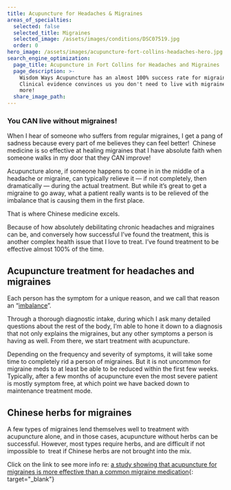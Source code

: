 ```yaml
---
title: Acupuncture for Headaches & Migraines
areas_of_specialties:
  selected: false
  selected_title: Migraines
  selected_image: /assets/images/conditions/DSC07519.jpg
  order: 0
hero_image: /assets/images/acupuncture-fort-collins-headaches-hero.jpg
search_engine_optimization:
  page_title: Acupuncture in Fort Collins for Headaches and Migraines
  page_description: >-
    Wisdom Ways Acupuncture has an almost 100% success rate for migraines.
    Clinical evidence convinces us you don't need to live with migraines any
    more!
  share_image_path:
---
```


### You CAN live without migraines!

When I hear of someone who suffers from regular migraines, I get a pang of sadness because every part of me believes they can feel better!  Chinese medicine is so effective at healing migraines that I have absolute faith when someone walks in my door that they CAN improve!

Acupuncture alone, if someone happens to come in in the middle of a headache or migraine, can typically relieve it — if not completely, then dramatically — during the actual treatment. But while it’s great to get a migraine to go away, what a patient really wants is to be relieved of the imbalance that is causing them in the first place. 

That is where Chinese medicine excels.

Because of how absolutely debilitating chronic headaches and migraines can be, and conversely how successful I’ve found the treatment, this is another complex health issue that I love to treat. I’ve found treatment to be effective almost 100% of the time.

## Acupuncture treatment for headaches and migraines

Each person has the symptom for a unique reason, and we call that reason an “[imbalance](/2018/06/30/what-does-balance-actually-mean-in-the-acupuncture-clinic/)”.

Through a thorough diagnostic intake, during which I ask many detailed questions about the rest of the body, I’m able to hone it down to a diagnosis that not only explains the migraines, but any other symptoms a person is having as well. From there, we start treatment with acupuncture.

Depending on the frequency and severity of symptoms, it will take some time to completely rid a person of migraines. But it is not uncommon for migraine meds to at least be able to be reduced within the first few weeks.  Typically, after a few months of acupuncture even the most severe patient is mostly symptom free, at which point we have backed down to maintenance treatment mode.

## Chinese herbs for migraines

A few types of migraines lend themselves well to treatment with acupuncture alone, and in those cases, acupuncture without herbs can be successful. However, most types require herbs, and are difficult if not impossible to  treat if Chinese herbs are not brought into the mix. 

Click on the link to see more info re: [a study showing that acupuncture for migraines is more effective than a common migraine medication](/2013/04/01/study-shows-acupuncture-for-migraine-more-effective-than-medication/){: target="_blank"}